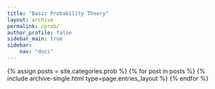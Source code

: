 ```yaml
---
title: "Basic Probability Theory"
layout: archive
permalink: /prob/
author_profile: false
sidebar_main: true
sidebar:
    nav: "docs"
---
```


{% assign posts = site.categories.prob %}
{% for post in posts %} {% include archive-single.html type=page.entries_layout %} {% endfor %}